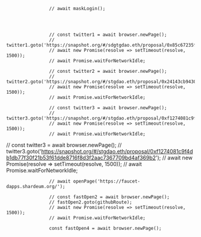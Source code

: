 
                    

                    // await maskLogin();




                    // const twitter1 = await browser.newPage();
                    // twitter1.goto('https://snapshot.org/#/sdgtgdao.eth/proposal/0x85c67235f303a69df297e1f23dcf6dc2845366a8672362e94612350ba4a4d7928cc8ea');
                    // await new Promise(resolve => setTimeout(resolve, 1500));
                    // await Promise.waitForNetworkIdle;

                    // const twitter2 = await browser.newPage();
                    // twitter2.goto('https://snapshot.org/#/stgdao.eth/proposal/0x24143cb9430062af89937887e9d359e4765de4f138c6bcea49ee66225a8fa998e97b');
                    // await new Promise(resolve => setTimeout(resolve, 1500));
                    // await Promise.waitForNetworkIdle;

                    // const twitter3 = await browser.newPage();
                    // twitter3.goto('https://snapshot.org/#/stgdao.eth/proposal/0xf1274081c9f4db1db77f30f21b53f61dde8716f8d3f2aac7367709bd4af369b2');
                    // await new Promise(resolve => setTimeout(resolve, 1500));
                    // await Promise.waitForNetworkIdle;
 // const twitter3 = await browser.newPage();
                    // twitter3.goto('https://snapshot.org/#/stgdao.eth/proposal/0xf1274081c9f4db1db77f30f21b53f61dde8716f8d3f2aac7367709bd4af369b2');
                    // await new Promise(resolve => setTimeout(resolve, 1500));
                    // await Promise.waitForNetworkIdle;



                    
                    // await openPage('https://faucet-dapps.shardeum.org/');

                    // const fastOpen2 = await browser.newPage();
                    // fastOpen2.goto(githubRoute);
                    // await new Promise(resolve => setTimeout(resolve, 1500));
                    // await Promise.waitForNetworkIdle;

                    const fastOpen4 = await browser.newPage();
